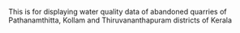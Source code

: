 This is for displaying water quality data of abandoned quarries of Pathanamthitta, Kollam and Thiruvananthapuram districts of Kerala
